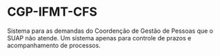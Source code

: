 # CGP-IFMT-CFS
Sistema para as demandas do Coordenção de Gestão de Pessoas que o SUAP não atende. Um sistema apenas para controle de prazos e acompanhamento de processos.

